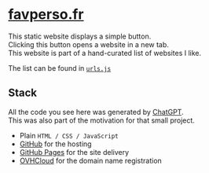 # [favperso.fr](https://favperso.fr/)
This static website displays a simple button.  
Clicking this button opens a website in a new tab.  
This website is part of a hand-curated list of websites I like.  

The list can be found in [`urls.js`](./urls.js)

## Stack
All the code you see here was generated by [ChatGPT](https://chat.openai.com/).  
This was also part of the motivation for that small project.

- Plain `HTML / CSS / JavaScript`
- [GitHub](https://github.com/) for the hosting
- [GitHub Pages](https://pages.github.com/) for the site delivery
- [OVHCloud](https://www.ovhcloud.com/fr/) for the domain name registration
